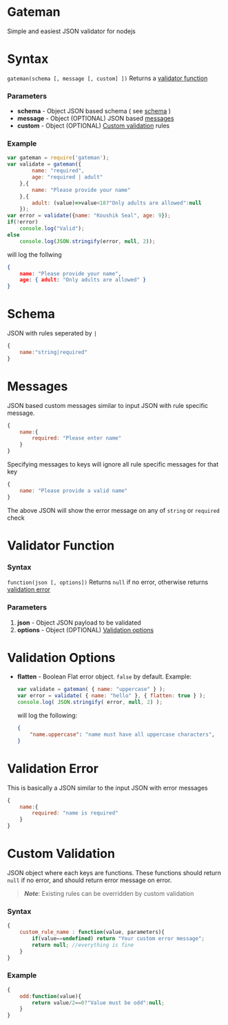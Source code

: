 # Gateman
Simple and easiest JSON validator for nodejs

# Syntax
``` gateman(schema [, message [, custom] ]) ```
Returns a [validator function](#validator-function)

### Parameters
- **schema** - Object
 JSON based schema ( see [schema](#schema) )
- **message** - Object (OPTIONAL)
 JSON based [messages](#messages)
- **custom** - Object (OPTIONAL)
 [Custom validation](#custom-validation) rules

### Example
```javascript
var gateman = require('gateman');
var validate = gateman({
		name: "required",
		age: "required | adult"
	},{
		name: "Please provide your name"
	},{
		adult: (value)=>value<18?"Only adults are allowed":null
	});
var error = validate({name: "Koushik Seal", age: 9});
if(!error)
	console.log("Valid");
else
	console.log(JSON.stringify(error, null, 2));
```
will log the follwing
```json
{
	name: "Please provide your name",
	age: { adult: "Only adults are allowed" }
}
```

# Schema
JSON with rules seperated by ```|```
```javascript
{
    name:"string|required"
}
```

# Messages
JSON based custom messages similar to input JSON with rule specific message.
```javascript
{
    name:{
        required: "Please enter name"
    }
}
```
Specifying messages to keys will ignore all rule specific messages for that key
```javascript
{
    name: "Please provide a valid name"
}
```
The above JSON will show the error message on any of ```string``` or ```required``` check

# Validator Function

### Syntax
``` function(json [, options]) ```
Returns ```null``` if no error, otherwise returns [validation error](#validation-error)
### Parameters
1. **json** - Object
	JSON payload to be validated
2. **options** - Object (OPTIONAL)
	[Validation options](#validation-options)

# Validation Options
- **flatten** - Boolean
	Flat error object. ``` false ``` by default.
	Example:
	```javascript
	var validate = gateman( { name: "uppercase" } );
	var error = validate( { name: "hello" }, { flatten: true } );
	console.log( JSON.stringify( error, null, 2) );
	```
	will log the following:
	```json
	{
		"name.uppercase": "name must have all uppercase characters",
	}
	```

# Validation Error
This is basically a JSON similar to the input JSON with error messages
```javascript
{
    name:{
        required: "name is required"
    }
}
```

# Custom Validation
JSON object where each keys are functions. These functions should return ```null``` if no error, and should return error message on error.
> ***Note***: Existing rules can be overridden by custom validation

### Syntax
```javascript
{
    custom_rule_name : function(value, parameters){
        if(value==undefined) return "Your custom error message";
        return null; //everything is fine
    }
}
```

### Example
```javascript
{
    odd:function(value){
        return value/2==0?"Value must be odd":null;
    }
}
```